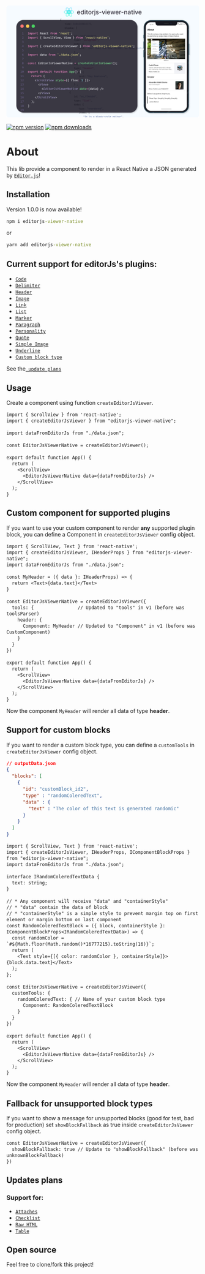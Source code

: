 <p align="center">
  <img src="https://raw.githubusercontent.com/Hidekih/editorjs-viewer-native/main/public/presentation_2.jpg" alt="EditorJs native viewer presentation image" />
</p>

[![npm version](https://img.shields.io/npm/v/editorjs-viewer-native?style=flat-square)](https://badge.fury.io/js/editorjs-viewer-native)
[![npm downloads](https://img.shields.io/npm/dm/editorjs-viewer-native.svg?style=flat-square)](https://npm-stat.com/charts.html?package=editorjs-viewer-native)

# About
This lib provide a component to render in a React Native a JSON generated by [`Editor.js`](https://editorjs.io/)!

## Installation
Version 1.0.0 is now available!
```cmd
npm i editorjs-viewer-native
```
or
```cmd
yarn add editorjs-viewer-native
```

## Current support for editorJs's plugins:
- [`Code`](https://github.com/editor-js/code)
- [`Delimiter`](https://github.com/editor-js/delimiter)
- [`Header`](https://github.com/editor-js/header)
- [`Image`](https://github.com/editor-js/image)
- [`Link`](https://github.com/editor-js/link)
- [`List`](https://github.com/editor-js/list)
- [`Marker`](https://github.com/editor-js/marker)
- [`Paragraph`](https://github.com/editor-js/paragraph)
- [`Personality`](https://github.com/editor-js/personality)
- [`Quote`](https://github.com/editor-js/quote)
- [`Simple Image`](https://github.com/editor-js/simple-image)
- [`Underline`](https://github.com/editor-js/underline)
- [`Custom block type`](#support-for-custom-blocks)

See the[` update plans`](#updates-plans)
## Usage
Create a component using function `createEditorJsViewer`.

```tsx
import { ScrollView } from 'react-native';
import { createEditorJsViewer } from "editorjs-viewer-native";

import dataFromEditorJs from "./data.json";

const EditorJsViewerNative = createEditorJsViewer();

export default function App() {
  return (
    <ScrollView>
      <EditorJsViewerNative data={dataFromEditorJs} />
    </ScrollView>
  );
}
```

## Custom component for supported plugins
If you want to use your custom component to render **any** supported plugin block, you can define a Component in `createEditorJsViewer` config object.
```tsx
import { ScrollView, Text } from 'react-native';
import { createEditorJsViewer, IHeaderProps } from "editorjs-viewer-native";
import dataFromEditorJs from "./data.json";

const MyHeader = ({ data }: IHeaderProps) => {
  return <Text>{data.text}</Text>
}

const EditorJsViewerNative = createEditorJsViewer({
  tools: {                // Updated to "tools" in v1 (before was toolsParser)
    header: {
      Component: MyHeader // Updated to "Component" in v1 (before was CustomComponent)
    }
  }
})

export default function App() {
  return (
    <ScrollView>
      <EditorJsViewerNative data={dataFromEditorJs} />
    </ScrollView>
  );
}
```
Now the component `MyHeader` will render all data of type **header**.

## Support for custom blocks
If you want to render a custom block type, you can define a `customTools` in `createEditorJsViewer` config object.
```json
// outputData.json
{
  "blocks": [
    {
      "id": "customBlock_id2",
      "type" : "randomColeredText",
      "data" : {
        "text" : "The color of this text is generated randomic"
      }
    }
  ]
}
```
```tsx
import { ScrollView, Text } from 'react-native';
import { createEditorJsViewer, IHeaderProps, IComponentBlockProps } from "editorjs-viewer-native";
import dataFromEditorJs from "./data.json";

interface IRandomColeredTextData {
  text: string;
}

// * Any component will receive "data" and "containerStyle"
// * "data" contain the data of block
// * "containerStyle" is a simple style to prevent margin top on first element or margin bottom on last component
const RandomColeredTextBlock = ({ block, containerStyle }: IComponentBlockProps<IRandomColeredTextData>) => {
  const randomColor = `#${Math.floor(Math.random()*16777215).toString(16)}`;
  return (
    <Text style={[{ color: randomColor }, containerStyle]}>{block.data.text}</Text>
  );
};

const EditorJsViewerNative = createEditorJsViewer({
  customTools: {
    randomColeredText: { // Name of your custom block type
      Component: RandomColeredTextBlock
    }
  }
})

export default function App() {
  return (
    <ScrollView>
      <EditorJsViewerNative data={dataFromEditorJs} />
    </ScrollView>
  );
}
```
Now the component `MyHeader` will render all data of type **header**.

## Fallback for unsupported block types
If you want to show a message for unsupported blocks (good for test, bad for production) set `showBlockFallback` as true inside `createEditorJsViewer` config object.

```tsx
const EditorJsViewerNative = createEditorJsViewer({
  showBlockFallback: true // Update to "showBlockFallback" (before was unknownBlockFallback)
})
```

## Updates plans
### Support for:
- [`Attaches`](https://github.com/editor-js/attaches)
- [`Checklist`](https://github.com/editor-js/checklist)
- [`Raw HTML`](https://github.com/editor-js/raw)
- [`Table`](https://github.com/editor-js/table)

## Open source
Feel free to clone/fork this project!
